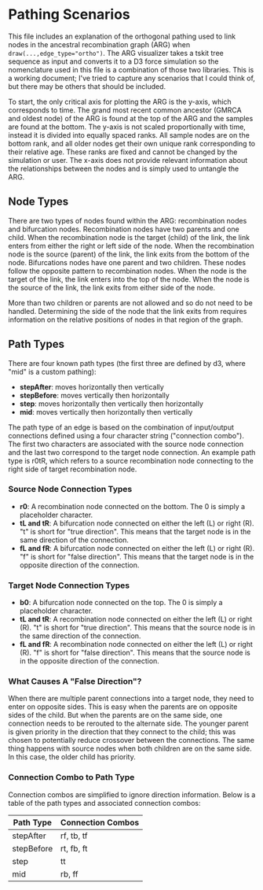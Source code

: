 # Pathing Scenarios

This file includes an explanation of the orthogonal pathing used to link nodes in the ancestral recombination graph (ARG) when `draw(...,edge_type="ortho")`. The ARG visualizer takes a tskit tree sequence as input and converts it to a D3 force simulation so the nomenclature used in this file is a combination of those two libraries. This is a working document; I've tried to capture any scenarios that I could think of, but there may be others that should be included.

To start, the only critical axis for plotting the ARG is the y-axis, which corresponds to time. The grand most recent common ancestor (GMRCA and oldest node) of the ARG is found at the top of the ARG and the samples are found at the bottom. The y-axis is not scaled proportionally with time, instead it is divided into equally spaced ranks. All sample nodes are on the bottom rank, and all older nodes get their own unique rank corresponding to their relative age. These ranks are fixed and cannot be changed by the simulation or user. The x-axis does not provide relevant information about the relationships between the nodes and is simply used to untangle the ARG.

## Node Types

There are two types of nodes found within the ARG: recombination nodes and bifurcation nodes. Recombination nodes have two parents and one child. When the recombination node is the target (child) of the link, the link enters from either the right or left side of the node. When the recombination node is the source (parent) of the link, the link exits from the bottom of the node. Bifurcations nodes have one parent and two children. These nodes follow the opposite pattern to recombination nodes. When the node is the target of the link, the link enters into the top of the node. When the node is the source of the link, the link exits from either side of the node.
    
More than two children or parents are not allowed and so do not need to be handled. Determining the side of the node that the link exits from requires information on the relative positions of nodes in that region of the graph.

## Path Types

There are four known path types (the first three are defined by d3, where "mid" is a custom pathing):

- **stepAfter**: moves horizontally then vertically
- **stepBefore**: moves vertically then horizontally
- **step**: moves horizontally then vertically then horizontally
- **mid**: moves vertically then horizontally then vertically

The path type of an edge is based on the combination of input/output connections defined using a four character string ("connection combo"). The first two characters are associated with the source node connection and the last two correspond to the target node connection. An example path type is r0tR, which refers to a source recombination node connecting to the right side of target recombination node.

### Source Node Connection Types

- **r0**: A recombination node connected on the bottom. The 0 is simply a placeholder character.
- **tL and tR**: A bifurcation node connected on either the left (L) or right (R). "t" is short for "true direction". This means that the target node is in the same direction of the connection.
- **fL and fR**: A bifurcation node connected on either the left (L) or right (R). "f" is short for "false direction". This means that the target node is in the opposite direction of the connection.

### Target Node Connection Types

- **b0**: A bifurcation node connected on the top. The 0 is simply a placeholder character.
- **tL and tR**: A recombination node connected on either the left (L) or right (R). "t" is short for "true direction". This means that the source node is in the same direction of the connection.
- **fL and fR**: A recombination node connected on either the left (L) or right (R). "f" is short for "false direction". This means that the source node is in the opposite direction of the connection.

### What Causes A "False Direction"?

When there are multiple parent connections into a target node, they need to enter on opposite sides. This is easy when the parents are on opposite sides of the child. But when the parents are on the same side, one connection needs to be rerouted to the alternate side. The younger parent is given priority in the direction that they connect to the child; this was chosen to potentially reduce crossover between the connections. The same thing happens with source nodes when both children are on the same side. In this case, the older child has priority.

### Connection Combo to Path Type

Connection combos are simplified to ignore direction information. Below is a table of the path types and associated connection combos:

| Path Type    | Connection Combos |
| ------------ | ----------------- |
| stepAfter    | rf, tb, tf        |
| stepBefore   | rt, fb, ft        |
| step         | tt                |
| mid          | rb, ff            |